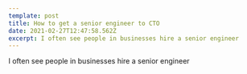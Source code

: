 ```yaml
---
template: post
title: How to get a senior engineer to CTO
date: 2021-02-27T12:47:58.562Z
excerpt: I often see people in businesses hire a senior engineer
---
```

I often see people in businesses hire a senior engineer
